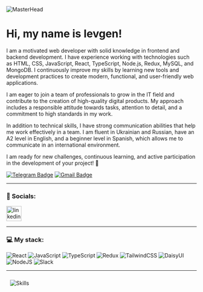 ![MasterHead](https://cdn.dribbble.com/users/2131993/screenshots/4948736/media/45dceb640723d72436c427add7966cf8.gif)

# Hi, my name is Ievgen!

I am a motivated web developer with solid knowledge in frontend and backend development. I have experience working with technologies such as HTML, CSS, JavaScript, React, TypeScript, Node.js, Redux, MySQL, and MongoDB. I continuously improve my skills by learning new tools and development practices to create modern, functional, and user-friendly web applications.

I am eager to join a team of professionals to grow in the IT field and contribute to the creation of high-quality digital products. My approach includes a responsible attitude towards tasks, attention to detail, and a commitment to high standards in my work.

In addition to technical skills, I have strong communication abilities that help me work effectively in a team. I am fluent in Ukrainian and Russian, have an A2 level in English, and a beginner level in Spanish, which allows me to communicate in an international environment.

I am ready for new challenges, continuous learning, and active participation in the development of your project! 🌟

[![Telegram Badge](https://img.shields.io/badge/-IevgenOsadchyi-blue?style=flat&logo=Telegram&logoColor=white)](https://t.me/osadchyi15) [![Gmail Badge](https://img.shields.io/badge/-Gmail-red?style=flat&logo=Gmail&logoColor=white)](mailto:osadchyi15@gmail.com)

---

### 🤝 Socials:

  <div id="badges">
    <a href="www.linkedin.com/in/ievgen-osadchyi" target="_blank">
      <img src="https://cdn-icons-png.flaticon.com/512/2504/2504799.png" width="40" height="40" alt="linkedin" />
    </a>

  </div>

---

### 💻 My stack:

![React](https://img.shields.io/badge/react-%2320232a.svg?style=for-the-badge&logo=react&logoColor=%2361DAFB)
![JavaScript](https://img.shields.io/badge/javascript-%23323330.svg?style=for-the-badge&logo=javascript&logoColor=%23F7DF1E)
![TypeScript](https://img.shields.io/badge/typescript-%23007ACC.svg?style=for-the-badge&logo=typescript&logoColor=white)
![Redux](https://img.shields.io/badge/redux-%23593d88.svg?style=for-the-badge&logo=redux&logoColor=white)
![TailwindCSS](https://img.shields.io/badge/tailwindcss-%2338B2AC.svg?style=for-the-badge&logo=tailwind-css&logoColor=white)
![DaisyUI](https://img.shields.io/badge/daisyui-5A0EF8?style=for-the-badge&logo=daisyui&logoColor=white)
![NodeJS](https://img.shields.io/badge/node.js-6DA55F?style=for-the-badge&logo=node.js&logoColor=white)
![Slack](https://img.shields.io/badge/Slack-4A154B?style=for-the-badge&logo=slack&logoColor=white)

---

<img style="margin: 10px" src="https://www.wingstechsolutions.com/wp-content/uploads/2022/03/full-stack-development.gif" alt="Skills" />
